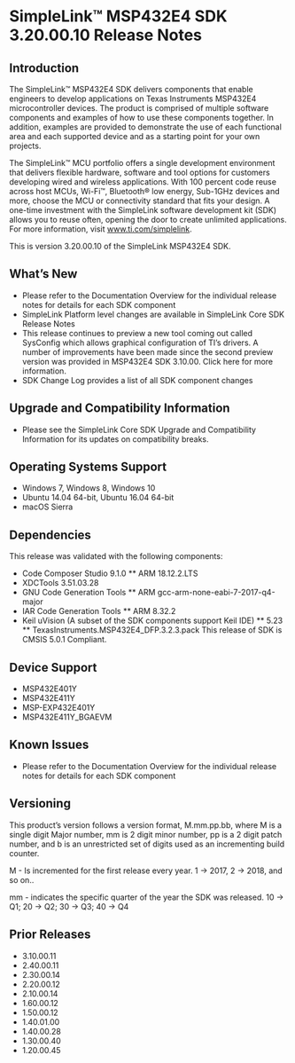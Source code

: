 # SimpleLink™ MSP432E4 SDK 3.20.00.10 Release Notes

## Introduction
The SimpleLink™ MSP432E4 SDK delivers components that enable engineers to develop applications on Texas Instruments MSP432E4 microcontroller devices. The product is comprised of multiple software components and examples of how to use these components together. In addition, examples are provided to demonstrate the use of each functional area and each supported device and as a starting point for your own projects.

The SimpleLink™ MCU portfolio offers a single development environment that delivers flexible hardware, software and tool options for customers developing wired and wireless applications. With 100 percent code reuse across host MCUs, Wi-Fi™, Bluetooth® low energy, Sub-1GHz devices and more, choose the MCU or connectivity standard that fits your design. A one-time investment with the SimpleLink software development kit (SDK) allows you to reuse often, opening the door to create unlimited applications. For more information, visit www.ti.com/simplelink.

This is version 3.20.00.10 of the SimpleLink MSP432E4 SDK.

## What’s New
* Please refer to the Documentation Overview for the individual release notes for details for each SDK component
* SimpleLink Platform level changes are available in SimpleLink Core SDK Release Notes
* This release continues to preview a new tool coming out called SysConfig which allows graphical configuration of TI’s drivers. A number of improvements have been made since the second preview version was provided in MSP432E4 SDK 3.10.00. Click here for more information.
* SDK Change Log provides a list of all SDK component changes

## Upgrade and Compatibility Information

* Please see the SimpleLink Core SDK Upgrade and Compatibility Information for its updates on compatibility breaks.

## Operating Systems Support
* Windows 7, Windows 8, Windows 10
* Ubuntu 14.04 64-bit, Ubuntu 16.04 64-bit
* macOS Sierra

## Dependencies
This release was validated with the following components:

* Code Composer Studio 9.1.0
** ARM 18.12.2.LTS
* XDCTools 3.51.03.28
* GNU Code Generation Tools
** ARM gcc-arm-none-eabi-7-2017-q4-major
* IAR Code Generation Tools
** ARM 8.32.2
* Keil uVision (A subset of the SDK components support Keil IDE)
** 5.23
** TexasInstruments.MSP432E4_DFP.3.2.3.pack
This release of SDK is CMSIS 5.0.1 Compliant.

## Device Support
* MSP432E401Y
* MSP432E411Y
* MSP-EXP432E401Y
* MSP432E411Y_BGAEVM

## Known Issues
* Please refer to the Documentation Overview for the individual release notes for details for each SDK component

## Versioning
This product’s version follows a version format, M.mm.pp.bb, where M is a single digit Major number, mm is 2 digit minor number, pp is a 2 digit patch number, and b is an unrestricted set of digits used as an incrementing build counter.

M - Is incremented for the first release every year. 1 -> 2017, 2 -> 2018, and so on..

mm - indicates the specific quarter of the year the SDK was released. 10 -> Q1; 20 -> Q2; 30 -> Q3; 40 -> Q4

## Prior Releases
* 3.10.00.11
* 2.40.00.11
* 2.30.00.14
* 2.20.00.12
* 2.10.00.14
* 1.60.00.12
* 1.50.00.12
* 1.40.01.00
* 1.40.00.28
* 1.30.00.40
* 1.20.00.45